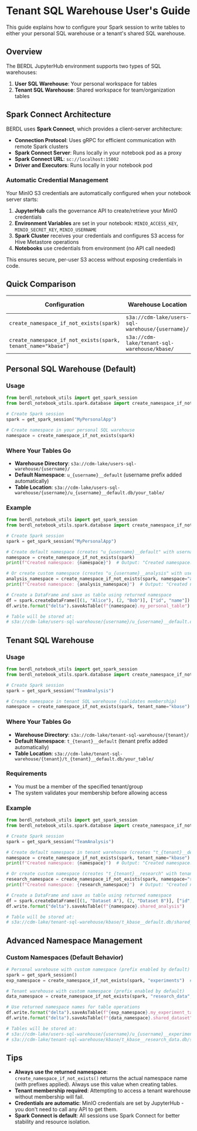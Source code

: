 # Tenant SQL Warehouse User's Guide

This guide explains how to configure your Spark session to write tables to either your personal SQL warehouse or a tenant's shared SQL warehouse.

## Overview

The BERDL JupyterHub environment supports two types of SQL warehouses:

1. **User SQL Warehouse**: Your personal workspace for tables
2. **Tenant SQL Warehouse**: Shared workspace for team/organization tables

## Spark Connect Architecture

BERDL uses **Spark Connect**, which provides a client-server architecture:
- **Connection Protocol**: Uses gRPC for efficient communication with remote Spark clusters
- **Spark Connect Server**: Runs locally in your notebook pod as a proxy
- **Spark Connect URL**: `sc://localhost:15002`
- **Driver and Executors**: Runs locally in your notebook pod

### Automatic Credential Management

Your MinIO S3 credentials are automatically configured when your notebook server starts:

1. **JupyterHub** calls the governance API to create/retrieve your MinIO credentials
2. **Environment Variables** are set in your notebook: `MINIO_ACCESS_KEY`, `MINIO_SECRET_KEY`, `MINIO_USERNAME`
3. **Spark Cluster** receives your credentials and configures S3 access for Hive Metastore operations
4. **Notebooks** use credentials from environment (no API call needed)

This ensures secure, per-user S3 access without exposing credentials in code.

## Quick Comparison

| Configuration | Warehouse Location | Tables Location | Default Namespace |
|--------------|-------------------|----------------|-------------------|
| `create_namespace_if_not_exists(spark)` | `s3a://cdm-lake/users-sql-warehouse/{username}/` | Personal workspace | `u_{username}__default` |
| `create_namespace_if_not_exists(spark, tenant_name="kbase")` | `s3a://cdm-lake/tenant-sql-warehouse/kbase/` | Tenant workspace | `t_kbase__default` |

## Personal SQL Warehouse (Default)

### Usage
```python
from berdl_notebook_utils import get_spark_session
from berdl_notebook_utils.spark.database import create_namespace_if_not_exists

# Create Spark session
spark = get_spark_session("MyPersonalApp")

# Create namespace in your personal SQL warehouse
namespace = create_namespace_if_not_exists(spark)
```

### Where Your Tables Go
- **Warehouse Directory**: `s3a://cdm-lake/users-sql-warehouse/{username}/`
- **Default Namespace**: `u_{username}__default` (username prefix added automatically)
- **Table Location**: `s3a://cdm-lake/users-sql-warehouse/{username}/u_{username}__default.db/your_table/`

### Example
```python
from berdl_notebook_utils import get_spark_session
from berdl_notebook_utils.spark.database import create_namespace_if_not_exists

# Create Spark session
spark = get_spark_session("MyPersonalApp")

# Create default namespace (creates "u_{username}__default" with username prefix)
namespace = create_namespace_if_not_exists(spark)
print(f"Created namespace: {namespace}")  # Output: "Created namespace: u_{username}__default"

# Or create custom namespace (creates "u_{username}__analysis" with username prefix)
analysis_namespace = create_namespace_if_not_exists(spark, namespace="analysis")
print(f"Created namespace: {analysis_namespace}")  # Output: "Created namespace: u_{username}__analysis"

# Create a DataFrame and save as table using returned namespace
df = spark.createDataFrame([(1, "Alice"), (2, "Bob")], ["id", "name"])
df.write.format("delta").saveAsTable(f"{namespace}.my_personal_table")

# Table will be stored at:
# s3a://cdm-lake/users-sql-warehouse/{username}/u_{username}__default.db/my_personal_table/
```

## Tenant SQL Warehouse

### Usage
```python
from berdl_notebook_utils import get_spark_session
from berdl_notebook_utils.spark.database import create_namespace_if_not_exists

# Create Spark session
spark = get_spark_session("TeamAnalysis")

# Create namespace in tenant SQL warehouse (validates membership)
namespace = create_namespace_if_not_exists(spark, tenant_name="kbase")
```

### Where Your Tables Go
- **Warehouse Directory**: `s3a://cdm-lake/tenant-sql-warehouse/{tenant}/`
- **Default Namespace**: `t_{tenant}__default` (tenant prefix added automatically)
- **Table Location**: `s3a://cdm-lake/tenant-sql-warehouse/{tenant}/t_{tenant}__default.db/your_table/`

### Requirements
- You must be a member of the specified tenant/group
- The system validates your membership before allowing access

### Example
```python
from berdl_notebook_utils import get_spark_session
from berdl_notebook_utils.spark.database import create_namespace_if_not_exists

# Create Spark session
spark = get_spark_session("TeamAnalysis")

# Create default namespace in tenant warehouse (creates "t_{tenant}__default" with tenant prefix)
namespace = create_namespace_if_not_exists(spark, tenant_name="kbase")
print(f"Created namespace: {namespace}")  # Output: "Created namespace: t_kbase__default"

# Or create custom namespace (creates "t_{tenant}__research" with tenant prefix)
research_namespace = create_namespace_if_not_exists(spark, namespace="research", tenant_name="kbase")
print(f"Created namespace: {research_namespace}")  # Output: "Created namespace: t_kbase__research"

# Create a DataFrame and save as table using returned namespace
df = spark.createDataFrame([(1, "Dataset A"), (2, "Dataset B")], ["id", "dataset"])
df.write.format("delta").saveAsTable(f"{namespace}.shared_analysis")

# Table will be stored at:
# s3a://cdm-lake/tenant-sql-warehouse/kbase/t_kbase__default.db/shared_analysis/
```

## Advanced Namespace Management

### Custom Namespaces (Default Behavior)
```python
# Personal warehouse with custom namespace (prefix enabled by default)
spark = get_spark_session()
exp_namespace = create_namespace_if_not_exists(spark, "experiments")  # Returns "u_{username}__experiments"

# Tenant warehouse with custom namespace (prefix enabled by default)
data_namespace = create_namespace_if_not_exists(spark, "research_data", tenant_name="kbase")  # Returns "t_kbase__research_data"

# Use returned namespace names for table operations
df.write.format("delta").saveAsTable(f"{exp_namespace}.my_experiment_table")
df.write.format("delta").saveAsTable(f"{data_namespace}.shared_dataset")

# Tables will be stored at:
# s3a://cdm-lake/users-sql-warehouse/{username}/u_{username}__experiments.db/my_experiment_table/
# s3a://cdm-lake/tenant-sql-warehouse/kbase/t_kbase__research_data.db/shared_dataset/
```

## Tips

- **Always use the returned namespace**: `create_namespace_if_not_exists()` returns the actual namespace name (with prefixes applied). Always use this value when creating tables.
- **Tenant membership required**: Attempting to access a tenant warehouse without membership will fail.
- **Credentials are automatic**: MinIO credentials are set by JupyterHub - you don't need to call any API to get them.
- **Spark Connect is default**: All sessions use Spark Connect for better stability and resource isolation.
